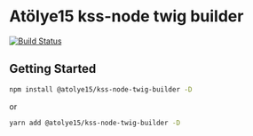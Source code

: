 # Atölye15 kss-node twig builder

[![Build Status](https://github.com/atolye15/kss-node-twig-builder/workflows/CI/badge.svg)](https://github.com/atolye15/kss-node-twig-builder/actions?workflow=CI)

## Getting Started

```sh
npm install @atolye15/kss-node-twig-builder -D
```

or

```sh
yarn add @atolye15/kss-node-twig-builder -D
```
